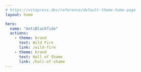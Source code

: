 ```yaml
---
# https://vitepress.dev/reference/default-theme-home-page
layout: home

hero:
  name: "AntiBlackTide"
  actions:
    - theme: brand
      text: Wild Fire
      link: /wild-fire
    - theme: brand
      text: Hall of Shame
      link: /hall-of-shame
---
```


